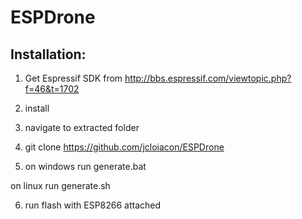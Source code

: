 # ESPDrone

## Installation: 

1. Get Espressif SDK from http://bbs.espressif.com/viewtopic.php?f=46&t=1702

2. install 
3. navigate to extracted folder
4. git clone https://github.com/jcloiacon/ESPDrone

5. on windows
run generate.bat

on linux 
run generate.sh

6. run flash with ESP8266 attached
